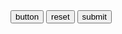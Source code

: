<!doctype html>
<html>
<head>
<title>Lab 2 Chan Tai Man</title>
<script>
alert("Hello World!");
function show(){
if(event.button==2){
	alert("Do not copy!");
}
}
</script>
</head>
<body onload="alert('Welcome)" onload="alert('Bye')">
<input type="button" value="button" onclick="alert('button)">
<input type="reset" value="reset" onclick="alert('reset)">
<input type="submit" value="submit" onclick="alert('submit)">
</body>
</html>
